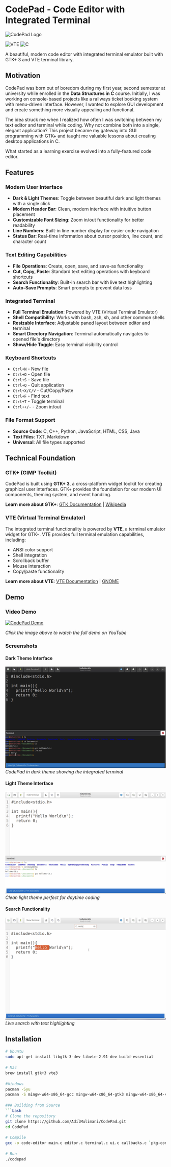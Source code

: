 # CodePad - Code Editor with Integrated Terminal

![CodePad Logo](https://img.shields.io/badge/CodePad-Code%20Editor-blue?style=for-the-badge&logo=code&logoColor=white)

![VTE](https://img.shields.io/badge/VTE-Terminal-orange?style=flat-square)
![C](https://img.shields.io/badge/Language-C-blue?style=flat-square)

A beautiful, modern code editor with integrated terminal emulator built with GTK+ 3 and VTE terminal library.

##  Motivation

CodePad was born out of boredom during my first year, second semester at university while enrolled in the **Data Structures in C** course. Initially, I was working on console-based projects like a railways ticket booking system with menu-driven interface. However, I wanted to explore GUI development and create something more visually appealing and functional.

The idea struck me when I realized how often I was switching between my text editor and terminal while coding. Why not combine both into a single, elegant application? This project became my gateway into GUI programming with GTK+ and taught me valuable lessons about creating desktop applications in C.

What started as a learning exercise evolved into a fully-featured code editor.

## Features

### **Modern User Interface**
- **Dark & Light Themes**: Toggle between beautiful dark and light themes with a single click
- **Modern Header Bar**: Clean, modern interface with intuitive button placement
- **Customizable Font Sizing**: Zoom in/out functionality for better readability
- **Line Numbers**: Built-in line number display for easier code navigation
- **Status Bar**: Real-time information about cursor position, line count, and character count

### **Text Editing Capabilities**
- **File Operations**: Create, open, save, and save-as functionality
- **Cut, Copy, Paste**: Standard text editing operations with keyboard shortcuts
- **Search Functionality**: Built-in search bar with live text highlighting
- **Auto-Save Prompts**: Smart prompts to prevent data loss

###  **Integrated Terminal**
- **Full Terminal Emulation**: Powered by VTE (Virtual Terminal Emulator)
- **Shell Compatibility**: Works with bash, zsh, sh, and other common shells
- **Resizable Interface**: Adjustable paned layout between editor and terminal
- **Smart Directory Navigation**: Terminal automatically navigates to opened file's directory
- **Show/Hide Toggle**: Easy terminal visibility control

###  **Keyboard Shortcuts**
- `Ctrl+N` - New file
- `Ctrl+O` - Open file
- `Ctrl+S` - Save file
- `Ctrl+Q` - Quit application
- `Ctrl+X/C/V` - Cut/Copy/Paste
- `Ctrl+F` - Find text
- `Ctrl+T` - Toggle terminal
- `Ctrl++/-` - Zoom in/out

### **File Format Support**
- **Source Code**: C, C++, Python, JavaScript, HTML, CSS, Java
- **Text Files**: TXT, Markdown
- **Universal**: All file types supported

## Technical Foundation

### GTK+ (GIMP Toolkit)
CodePad is built using **GTK+ 3**, a cross-platform widget toolkit for creating graphical user interfaces. GTK+ provides the foundation for our modern UI components, theming system, and event handling.

**Learn more about GTK+**: [GTK Documentation](https://docs.gtk.org/gtk3/) | [Wikipedia](https://en.wikipedia.org/wiki/GTK)

### VTE (Virtual Terminal Emulator)
The integrated terminal functionality is powered by **VTE**, a terminal emulator widget for GTK+. VTE provides full terminal emulation capabilities, including:
- ANSI color support
- Shell integration
- Scrollback buffer
- Mouse interaction
- Copy/paste functionality

**Learn more about VTE**: [VTE Documentation](https://lazka.github.io/pgi-docs/Vte-2.91/) | [GNOME](https://gitlab.gnome.org/GNOME/vte)

##  Demo

### Video Demo  
[![CodePad Demo](https://img.youtube.com/vi/XuBntZEpBrU/0.jpg)](https://youtube.com/watch?v=XuBntZEpBrU)


*Click the image above to watch the full demo on YouTube*

### Screenshots

#### Dark Theme Interface
![Dark Theme](./assets/dark-theme.png)
*CodePad in dark theme showing the integrated terminal*

#### Light Theme Interface
![Light Theme](./assets/light-theme.png)
*Clean light theme perfect for daytime coding*

#### Search Functionality
![Search](./assets/search-operation.png)
*Live search with text highlighting*

##  Installation

```bash
# Ubuntu
sudo apt-get install libgtk-3-dev libvte-2.91-dev build-essential

# Mac
brew install gtk+3 vte3

#Windows
pacman -Syu
pacman -S mingw-w64-x86_64-gcc mingw-w64-x86_64-gtk3 mingw-w64-x86_64-vte3 pkg-config

### Building from Source
```bash
# Clone the repository
git clone https://github.com/AdilMulimani/CodePad.git
cd CodePad

# Compile
gcc -o code-editor main.c editor.c terminal.c ui.c callbacks.c `pkg-config --cflags --libs gtk+-3.0 vte-2.91`

# Run
./codepad
```

